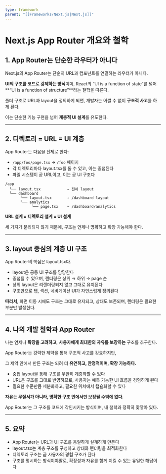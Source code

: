 ```yaml
---
type: framework
parent: "[[Frameworks/Next.js|Next.js]]"
---
```

# Next.js App Router 개요와 철학

## 1. App Router는 단순한 라우터가 아니다

Next.js의 App Router는 단순히 URL과 컴포넌트를 연결하는 라우터가 아니다.

**UI의 구조를 코드로 강제하는 방식**이며, React의 “UI is a function of state”를 넘어 **“UI is a function of structure”**라는 철학을 따른다.

폴더 구조로 URL과 layout을 정의하게 되면, 개발자는 어쩔 수 없이 **구조적 사고**를 하게 된다.

이는 단순한 기능 구현을 넘어 **계층적 UI 설계**를 유도한다.

---

## 2. 디렉토리 = URL = UI 계층

App Router는 다음을 전제로 한다:

- `/app/foo/page.tsx` → `/foo` 페이지
- 각 디렉토리마다 layout.tsx를 둘 수 있고, 이는 중첩된다
- 파일 시스템이 곧 URL이고, 이는 곧 UI 구조다

```
/app
  └── layout.tsx            → 전체 layout
  └── dashboard
       └── layout.tsx       → /dashboard layout
       └── analytics
            └── page.tsx    → /dashboard/analytics

```

**URL 설계 = 디렉토리 설계 = UI 설계**

세 가지가 분리되지 않기 때문에, 구조는 언제나 명확하고 확장 가능해야 한다.

---

## 3. layout 중심의 계층 UI 구조

App Router의 핵심은 layout.tsx다.

- layout은 공통 UI 구조를 담당한다
- 중첩될 수 있으며, 렌더링은 상위 → 하위 → page 순
- 상위 layout은 리렌더링되지 않고 그대로 유지된다
- 구조만으로 탭, 섹션, 네비게이션 UI가 자연스럽게 정의된다

**따라서**, 화면 이동 시에도 구조는 그대로 유지되고, 상태도 보존되며, 렌더링은 필요한 부분만 발생한다.

---

## 4. 나의 개발 철학과 App Router

나는 언제나 **확장을 고려하고**, **사용자에게 최대한의 자유를 보장하는** 구조를 추구한다.

App Router는 강력한 제약을 통해 구조적 사고를 강요하지만,

그 제약 안에서 만든 구조는 되려 더 **유연하고, 안정적이며, 확장 가능하다.**

- 중첩 layout을 통해 구조를 무한히 계층화할 수 있다
- URL은 구조를 그대로 반영하므로, 사용자는 예측 가능한 UI 흐름을 경험하게 된다
- 필요한 수준만큼 세분화하고, 필요한 위치에서 캡슐화할 수 있다

**자유는 무질서가 아니라, 명확한 구조 안에서만 보장될 수밖에 없다.**

App Router는 그 구조를 코드에 각인시키는 방식이며, 내 철학과 정확히 맞닿아 있다.

---

## 5. 요약

- App Router는 URL과 UI 구조를 동일하게 설계하게 만든다
- layout.tsx는 계층 구조를 구성하고 상태와 렌더링을 최적화한다
- 디렉토리 구조는 곧 사용자의 경험 구조가 된다
- 구조를 명시하는 방식이야말로, 확장성과 자유를 함께 지킬 수 있는 유일한 해답이다